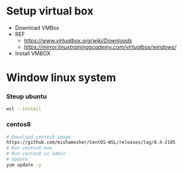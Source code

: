 # Setup virtual box
- Download VMBox
- REF
    - *https://www.virtualbox.org/wiki/Downloads*
    - *https://mirror.linuxtrainingacademy.com/virtualbox/windows/*
- Install VMBOX

# Window linux system

### Steup ubuntu
```sh
wsl --install
```

### centos8
```sh
# Download centos8 image
https://github.com/mishamosher/CentOS-WSL/releases/tag/8.4-2105 
# Run centos8.exe
# Run centos8 as admin
# Update
yum update -y
```